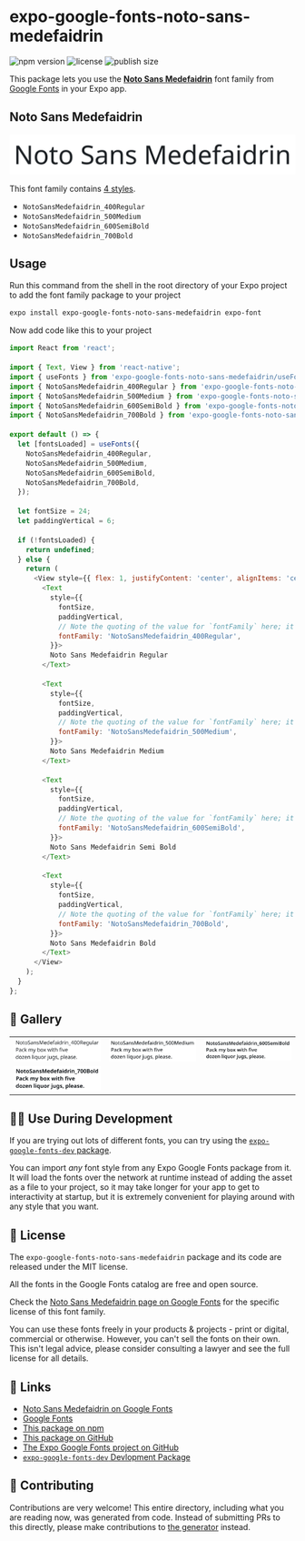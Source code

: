 # expo-google-fonts-noto-sans-medefaidrin

![npm version](https://flat.badgen.net/npm/v/expo-google-fonts-noto-sans-medefaidrin)
![license](https://flat.badgen.net/github/license/expo/google-fonts)
![publish size](https://flat.badgen.net/packagephobia/install/expo-google-fonts-noto-sans-medefaidrin)

This package lets you use the [**Noto Sans Medefaidrin**](https://fonts.google.com/specimen/Noto+Sans+Medefaidrin) font family from [Google Fonts](https://fonts.google.com/) in your Expo app.

## Noto Sans Medefaidrin

![Noto Sans Medefaidrin](./font-family.png)

This font family contains [4 styles](#-gallery).

- `NotoSansMedefaidrin_400Regular`
- `NotoSansMedefaidrin_500Medium`
- `NotoSansMedefaidrin_600SemiBold`
- `NotoSansMedefaidrin_700Bold`

## Usage

Run this command from the shell in the root directory of your Expo project to add the font family package to your project
```sh
expo install expo-google-fonts-noto-sans-medefaidrin expo-font
```

Now add code like this to your project
```js
import React from 'react';

import { Text, View } from 'react-native';
import { useFonts } from 'expo-google-fonts-noto-sans-medefaidrin/useFonts';
import { NotoSansMedefaidrin_400Regular } from 'expo-google-fonts-noto-sans-medefaidrin/400Regular';
import { NotoSansMedefaidrin_500Medium } from 'expo-google-fonts-noto-sans-medefaidrin/500Medium';
import { NotoSansMedefaidrin_600SemiBold } from 'expo-google-fonts-noto-sans-medefaidrin/600SemiBold';
import { NotoSansMedefaidrin_700Bold } from 'expo-google-fonts-noto-sans-medefaidrin/700Bold';

export default () => {
  let [fontsLoaded] = useFonts({
    NotoSansMedefaidrin_400Regular,
    NotoSansMedefaidrin_500Medium,
    NotoSansMedefaidrin_600SemiBold,
    NotoSansMedefaidrin_700Bold,
  });

  let fontSize = 24;
  let paddingVertical = 6;

  if (!fontsLoaded) {
    return undefined;
  } else {
    return (
      <View style={{ flex: 1, justifyContent: 'center', alignItems: 'center' }}>
        <Text
          style={{
            fontSize,
            paddingVertical,
            // Note the quoting of the value for `fontFamily` here; it expects a string!
            fontFamily: 'NotoSansMedefaidrin_400Regular',
          }}>
          Noto Sans Medefaidrin Regular
        </Text>

        <Text
          style={{
            fontSize,
            paddingVertical,
            // Note the quoting of the value for `fontFamily` here; it expects a string!
            fontFamily: 'NotoSansMedefaidrin_500Medium',
          }}>
          Noto Sans Medefaidrin Medium
        </Text>

        <Text
          style={{
            fontSize,
            paddingVertical,
            // Note the quoting of the value for `fontFamily` here; it expects a string!
            fontFamily: 'NotoSansMedefaidrin_600SemiBold',
          }}>
          Noto Sans Medefaidrin Semi Bold
        </Text>

        <Text
          style={{
            fontSize,
            paddingVertical,
            // Note the quoting of the value for `fontFamily` here; it expects a string!
            fontFamily: 'NotoSansMedefaidrin_700Bold',
          }}>
          Noto Sans Medefaidrin Bold
        </Text>
      </View>
    );
  }
};

```

## 🔡 Gallery


||||
|-|-|-|
|![NotoSansMedefaidrin_400Regular](.//400Regular/NotoSansMedefaidrin_400Regular.ttf.png)|![NotoSansMedefaidrin_500Medium](.//500Medium/NotoSansMedefaidrin_500Medium.ttf.png)|![NotoSansMedefaidrin_600SemiBold](.//600SemiBold/NotoSansMedefaidrin_600SemiBold.ttf.png)||
|![NotoSansMedefaidrin_700Bold](.//700Bold/NotoSansMedefaidrin_700Bold.ttf.png)||||


## 👩‍💻 Use During Development

If you are trying out lots of different fonts, you can try using the [`expo-google-fonts-dev` package](https://github.com/freeboub/google-fonts/tree/master/font-packages/dev#readme).

You can import *any* font style from any Expo Google Fonts package from it. It will load the fonts
over the network at runtime instead of adding the asset as a file to your project, so it may take longer
for your app to get to interactivity at startup, but it is extremely convenient
for playing around with any style that you want.

## 📖 License

The `expo-google-fonts-noto-sans-medefaidrin` package and its code are released under the MIT license.

All the fonts in the Google Fonts catalog are free and open source.

Check the [Noto Sans Medefaidrin page on Google Fonts](https://fonts.google.com/specimen/Noto+Sans+Medefaidrin) for the specific license of this font family.

You can use these fonts freely in your products & projects - print or digital, commercial or otherwise. However, you can't sell the fonts on their own. This isn't legal advice, please consider consulting a lawyer and see the full license for all details.

## 🔗 Links

- [Noto Sans Medefaidrin on Google Fonts](https://fonts.google.com/specimen/Noto+Sans+Medefaidrin)
- [Google Fonts](https://fonts.google.com/)
- [This package on npm](https://www.npmjs.com/package/expo-google-fonts-noto-sans-medefaidrin)
- [This package on GitHub](https://github.com/freeboub/google-fonts/tree/master/font-packages/noto-sans-medefaidrin)
- [The Expo Google Fonts project on GitHub](https://github.com/freeboub/google-fonts)
- [`expo-google-fonts-dev` Devlopment Package](https://github.com/freeboub/google-fonts/tree/master/font-packages/dev)

## 🤝 Contributing

Contributions are very welcome! This entire directory, including what you are reading now, was generated from code. Instead of submitting PRs to this directly, please make contributions to [the generator](https://github.com/freeboub/google-fonts/tree/master/packages/generator) instead.
